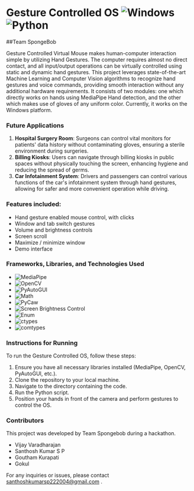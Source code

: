 # Gesture Controlled OS ![Windows](https://img.shields.io/badge/Windows-Latest-blue)  ![Python](https://img.shields.io/badge/Python-3.9.7-blue)
##Team SpongeBob

Gesture Controlled Virtual Mouse makes human-computer interaction simple by utilizing Hand Gestures. The computer requires almost no direct contact, and all input/output operations can be virtually controlled using static and dynamic hand gestures. This project leverages state-of-the-art Machine Learning and Computer Vision algorithms to recognize hand gestures and voice commands, providing smooth interaction without any additional hardware requirements. It consists of two modules: one which directly works on hands using MediaPipe Hand detection, and the other which makes use of gloves of any uniform color. Currently, it works on the Windows platform.

### Future Applications
1. **Hospital Surgery Room**: Surgeons can control vital monitors for patients' data history without contaminating gloves, ensuring a sterile environment during surgeries.
2. **Billing Kiosks**: Users can navigate through billing kiosks in public spaces without physically touching the screen, enhancing hygiene and reducing the spread of germs.
3. **Car Infotainment System**: Drivers and passengers can control various functions of the car's infotainment system through hand gestures, allowing for safer and more convenient operation while driving.

### Features included: 
 - Hand gesture enabled mouse control, with clicks
 - Window and tab switch gestures
 - Volume and brightness controls
 - Screen scroll
 - Maximize / minimize window 
 - Demo interface


### Frameworks, Libraries, and Technologies Used
- ![MediaPipe](https://img.shields.io/badge/MediaPipe-Latest-blue)
- ![OpenCV](https://img.shields.io/badge/OpenCV-4.5.3-green)
- ![PyAutoGUI](https://img.shields.io/badge/PyAutoGUI-0.9.52-orange)
- ![Math](https://img.shields.io/badge/Math-Standard-yellow)
- ![PyCaw](https://img.shields.io/badge/PyCaw-Latest-lightgrey)
- ![Screen Brightness Control](https://img.shields.io/badge/Screen%20Brightness%20Control-Latest-brightgreen)
- ![Enum](https://img.shields.io/badge/Enum-Latest-red)
- ![ctypes](https://img.shields.io/badge/ctypes-Latest-blueviolet)
- ![comtypes](https://img.shields.io/badge/comtypes-Latest-yellowgreen)


### Instructions for Running
To run the Gesture Controlled OS, follow these steps:

1. Ensure you have all necessary libraries installed (MediaPipe, OpenCV, PyAutoGUI, etc.).
2. Clone the repository to your local machine.
3. Navigate to the directory containing the code.
4. Run the Python script.
5. Position your hands in front of the camera and perform gestures to control the OS.

### Contributors
This project was developed by Team Spongebob during a hackathon.

- Vijay Varadharajan
- Santhosh Kumar S P
- Goutham Kurapati
- Gokul

For any inquiries or issues, please contact santhoshkumarsp222004@gmail.com .
